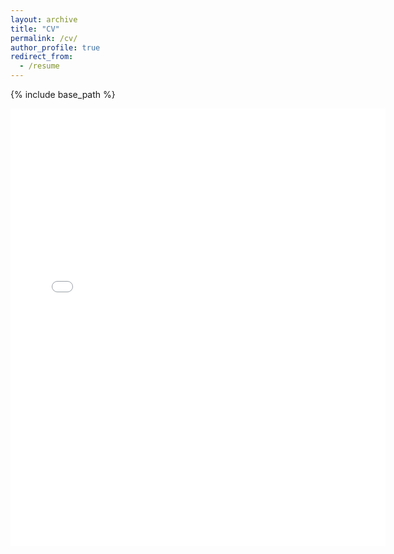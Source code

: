 ```yaml
---
layout: archive
title: "CV"
permalink: /cv/
author_profile: true
redirect_from:
  - /resume
---
```


{% include base_path %}

<embed src="{{ site.baseurl }}/files/shesj_cv_2024_05_16.pdf" width="600" height="700" type='application/pdf'> 